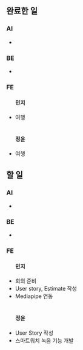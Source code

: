 <h2>완료한 일</h2>
<h3>AI</h3>
<ul>
  <li></li>
</ul>

<h3>BE</h3>
<ul>
  <li></li>
</ul>

<h3>FE</h3>
<ul>
  <h4>민지</h4>
  <li>여행</li>
  <br>
  <h4>정윤</h4>
  <li>여행</li>
</ul>

<h2>할 일</h2>
<h3>AI</h3>
<ul>
  <li></li>
</ul>

<h3>BE</h3>
<ul>
  <li></li>
</ul>

<h3>FE</h3>
<ul>
  <h4>민지</h4>
  <li>회의 준비</li>
  <li>User story, Estimate 작성</li>
  <li>Mediapipe 연동</li>
  <br>
  <h4>정윤</h4>
  <li>User Story 작성</li>
  <li>스마트워치 녹음 기능 개발</li>
</ul>

